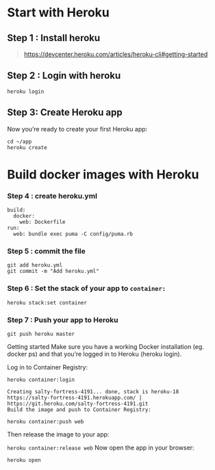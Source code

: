 # Start with Heroku

## Step 1 : Install heroku
> https://devcenter.heroku.com/articles/heroku-cli#getting-started

## Step 2 : Login with heroku
```heroku login```

## Step 3: Create Heroku app
Now you’re ready to create your first Heroku app:

```
cd ~/app
heroku create
```

# Build docker images with Heroku
### Step 4 : create heroku.yml
```
build:
  docker:
    web: Dockerfile
run:
  web: bundle exec puma -C config/puma.rb
```
### Step 5 : commit the file
```
git add heroku.yml
git commit -m "Add heroku.yml"
```
### Step 6 : Set the stack of your app to `container:`
```
heroku stack:set container
```

### Step 7 : Push your app to Heroku
```
git push heroku master
```

Getting started
Make sure you have a working Docker installation (eg. docker ps) and that you’re logged in to Heroku (heroku login).

Log in to Container Registry:

`heroku container:login`

```heroku create
Creating salty-fortress-4191... done, stack is heroku-18
https://salty-fortress-4191.herokuapp.com/ | https://git.heroku.com/salty-fortress-4191.git
Build the image and push to Container Registry:
```
```
heroku container:push web
```
Then release the image to your app:

```heroku container:release web```
Now open the app in your browser:

```heroku open```
